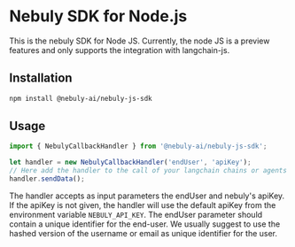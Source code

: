 # Nebuly SDK for Node.js
This is the nebuly SDK for Node JS. Currently, the node JS is a preview features and only supports the integration with langchain-js.

## Installation
```bash
npm install @nebuly-ai/nebuly-js-sdk
```

## Usage
```typescript
import { NebulyCallbackHandler } from '@nebuly-ai/nebuly-js-sdk';

let handler = new NebulyCallbackHandler('endUser', 'apiKey');
// Here add the handler to the call of your langchain chains or agents
handler.sendData();
```

The handler accepts as input parameters the endUser and nebuly's apiKey. If the apiKey is not given, the handler will use the default apiKey from the environment variable `NEBULY_API_KEY`. The endUser parameter should contain a unique identifier for the end-user. We usually suggest to use the hashed version of the username or email as unique identifier for the user.
